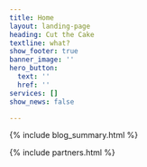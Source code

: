 ```yaml
---
title: Home
layout: landing-page
heading: Cut the Cake
textline: what?
show_footer: true
banner_image: ''
hero_button:
  text: ''
  href: ''
services: []
show_news: false

---
```

{% include blog_summary.html %}

{% include partners.html %}